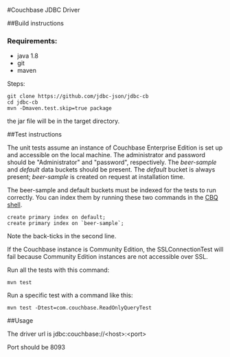 #Couchbase JDBC Driver

##Build instructions

### Requirements:
* java 1.8
* git
* maven

Steps:

    git clone https://github.com/jdbc-json/jdbc-cb
    cd jdbc-cb
    mvn -Dmaven.test.skip=true package

the jar file will be in the target directory.

##Test instructions

The unit tests assume an instance of Couchbase Enterprise Edition is set up and accessible on
the local machine. The administrator and password should be "Administrator" and "password",
respectively. The *beer-sample* and *default* data buckets
should be present. The *default* bucket is always present; *beer-sample* is created on request at installation time.

The beer-sample and default buckets must be indexed for the tests to run correctly.
You can index them by running these two commands in the
[CBQ shell](http://developer.couchbase.com/documentation/server/4.0/n1ql/n1ql-intro/cbq.html).

    create primary index on default;
    create primary index on `beer-sample`;
    
Note the back-ticks in the second line.

If the Couchbase instance is Community Edition, the SSLConnectionTest will fail because
Community Edition instances are not accessible over SSL.

Run all the tests with this command:

    mvn test

Run a specific test with a command like this:

    mvn test -Dtest=com.couchbase.ReadOnlyQueryTest

##Usage

The driver url is jdbc:couchbase://\<host\>:\<port\>

Port should be 8093

